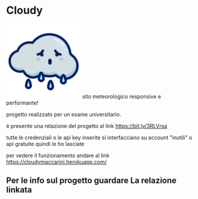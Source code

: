 # Cloudy
<img src="https://github.com/LucaMaccarini/Cloudy/blob/main/assets/images/logo.svg" width="200">
sito meteorologico responsive e performante!

progetto realizzato per un esame universitario.

è presente una relazione del progetto al link https://bit.ly/3RLVrsa

tutte le credenziali o le api key inserite si interfacciano su account "inutili" o api gratuite quindi le ho lasciate

per vedere il funzionamento andare al link https://cloudymaccarini.herokuapp.com/

## Per le info sul progetto guardare La relazione linkata
